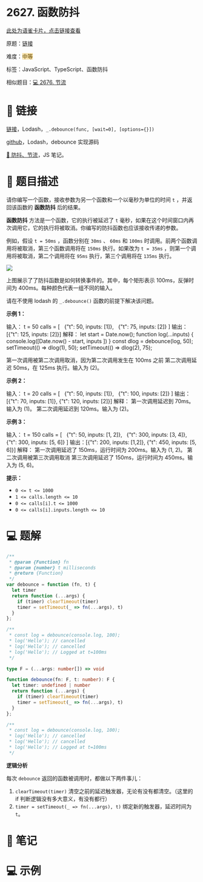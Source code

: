 # 2627. 函数防抖

[此处为语雀卡片，点击链接查看](https://www.yuque.com/docs/173928310#p0peJ)

原题：[链接](https://leetcode.cn/problems/debounce/description/)

难度：<font style="background:#F6E1AC;color:#664900">中等</font>

标签：JavaScript、TypeScript、函数防抖

相似题目：[💻 2676. 节流](https://www.yuque.com/huyouda/leetcode/2676)

# 🔗 链接
[链接](https://lodash.com/docs/4.17.15#debounce)，Lodash，`_.debounce(func, [wait=0], [options={}])`

[github](https://github.com/lodash/lodash/blob/4.17.15/lodash.js#L10304)，Lodash，debounce 实现源码

[💼 防抖、节流](https://www.yuque.com/huyouda/programming-public/cb8ouo5mzidfs809)，JS 笔记。

# 📝 题目描述
请你编写一个函数，接收参数为另一个函数和一个以毫秒为单位的时间 `t` ，并返回该函数的 **函数防抖** 后的结果。

**函数防抖** 方法是一个函数，它的执行被延迟了 `t` 毫秒，如果在这个时间窗口内再次调用它，它的执行将被取消。你编写的防抖函数也应该接收传递的参数。

例如，假设 `t = 50ms` ，函数分别在 `30ms` 、 `60ms` 和 `100ms` 时调用。前两个函数调用将被取消，第三个函数调用将在 `150ms` 执行。如果改为 `t = 35ms` ，则第一个调用将被取消，第二个调用将在 `95ms` 执行，第三个调用将在 `135ms` 执行。

![](https://assets.leetcode.com/uploads/2023/04/08/screen-shot-2023-04-08-at-11048-pm.png)

上图展示了了防抖函数是如何转换事件的。其中，每个矩形表示 100ms，反弹时间为 400ms。每种颜色代表一组不同的输入。

请在不使用 lodash 的 `_.debounce()` 函数的前提下解决该问题。



**示例 1：**

输入：
t = 50
calls = [
  {"t": 50, inputs: [1]},
  {"t": 75, inputs: [2]}
]
输出：[{"t": 125, inputs: [2]}]
解释：
let start = Date.now();
function log(...inputs) {
  console.log([Date.now() - start, inputs ])
}
const dlog = debounce(log, 50);
setTimeout(() => dlog(1), 50);
setTimeout(() => dlog(2), 75);

第一次调用被第二次调用取消，因为第二次调用发生在 100ms 之前
第二次调用延迟 50ms，在 125ms 执行。输入为 (2)。

**示例 2：**

输入：
t = 20
calls = [
  {"t": 50, inputs: [1]},
  {"t": 100, inputs: [2]}
]
输出：[{"t": 70, inputs: [1]}, {"t": 120, inputs: [2]}]
解释：
第一次调用延迟到 70ms。输入为 (1)。
第二次调用延迟到 120ms。输入为 (2)。

**示例 3：**

输入：
t = 150
calls = [
  {"t": 50, inputs: [1, 2]},
  {"t": 300, inputs: [3, 4]},
  {"t": 300, inputs: [5, 6]}
]
输出：[{"t": 200, inputs: [1,2]}, {"t": 450, inputs: [5, 6]}]
解释：
第一次调用延迟了 150ms，运行时间为 200ms。输入为 (1, 2)。
第二次调用被第三次调用取消
第三次调用延迟了 150ms，运行时间为 450ms。输入为 (5, 6)。



**提示：**

+ `0 <= t <= 1000`
+ `1 <= calls.length <= 10`
+ `0 <= calls[i].t <= 1000`
+ `0 <= calls[i].inputs.length <= 10`

# 💻 题解
```javascript
/**
 * @param {Function} fn
 * @param {number} t milliseconds
 * @return {Function}
 */
var debounce = function (fn, t) {
  let timer
  return function (...args) {
    if (timer) clearTimeout(timer)
    timer = setTimeout(_ => fn(...args), t)
  }
};

/**
 * const log = debounce(console.log, 100);
 * log('Hello'); // cancelled
 * log('Hello'); // cancelled
 * log('Hello'); // Logged at t=100ms
 */
```

```typescript
type F = (...args: number[]) => void

function debounce(fn: F, t: number): F {
  let timer: undefined | number
  return function (...args) {
    if (timer) clearTimeout(timer)
    timer = setTimeout(_ => fn(...args), t)
  }
};

/**
 * const log = debounce(console.log, 100);
 * log('Hello'); // cancelled
 * log('Hello'); // cancelled
 * log('Hello'); // Logged at t=100ms
 */
```



**逻辑分析**

每次 `debounce` 返回的函数被调用时，都做以下两件事儿：

1. `clearTimeout(timer)` 清空之前的延迟触发器，无论有没有都清空。（这里的 if 判断逻辑没有多大意义，有没有都行）
2. `timer = setTimeout(_ => fn(...args), t)` 绑定新的触发器，延迟时间为 `t`。

# 📝 笔记
# 💻 示例



